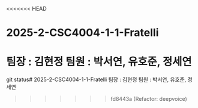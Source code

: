 <<<<<<< HEAD
# 2025-2-CSC4004-1-1-Fratelli
팀장 : 김현정 
팀원 : 박서연, 유호준, 정세연
=======
git status# 2025-2-CSC4004-1-1-Fratelli
팀장 : 김현정 
팀원 : 박서연, 유호준, 정세연
>>>>>>> fd8443a (Refactor: deepvoice)
